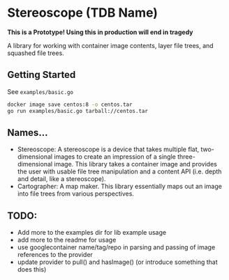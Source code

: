 # Stereoscope (TDB Name)

**This is a Prototype! Using this in production will end in tragedy**

A library for working with container image contents, layer file trees, and squashed file trees.

## Getting Started

See `examples/basic.go`

```bash
docker image save centos:8 -o centos.tar
go run examples/basic.go tarball://centos.tar
```

## Names...

- Stereoscope: A stereoscope is a device that takes multiple flat, two-dimensional images to create an impression of a single three-dimensional image. This library takes a container image and provides the user with usable file tree manipulation and a content API (i.e. depth and detail, like a stereoscope).
- Cartographer: A map maker. This library essentially maps out an image into file trees from various perspectives.

## TODO:

- Add more to the examples dir for lib example usage
- add more to the readme for usage
- use googlecontainer name/tag/repo in parsing and passing of image references to the provider
- update provider to pull() and hasImage() (or introduce something that does this)